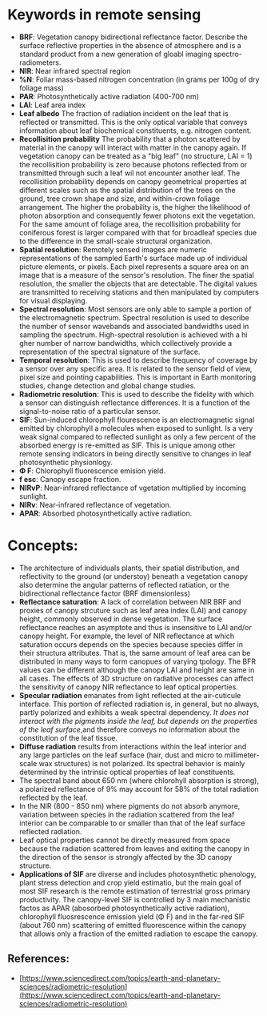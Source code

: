# Keywords in remote sensing

 - **BRF**: Vegetation canopy bidirectional reflectance factor. Describe the surface reflective properties in the absence of atmosphere and is a standard product from a new generation of gloabl imaging spectro-radiometers.
 - **NIR**: Near infrared spectral region
 - **%N**: Foliar mass-based nitrogen concentration (in grams per 100g of dry foliage mass)
 - **PAR**: Photosynthetically active radiation (400-700 nm)
 - **LAI**: Leaf area index
 - **Leaf albedo** The fraction of radiation incident on the leaf that is reflected or transmitted. This is the only optical variable that conveys information about leaf biochemical constituents, e.g. nitrogen content.
 - **Recollisition probability** The probability that a photon scattered by material in the canopy will interact with matter in the canopy again. If vegetation canopy can be treated as a "big leaf" (no structure, LAI = 1) the recollisition probability is zero because photons reflected from or transmitted through such a leaf wil not encounter another leaf. The recollisition probability depends on canopy geometrical properties at different scales such as the spatial distribution of the trees on the ground, tree crown shape and size, and within-crown foliage arrangement. The higher the probability is, the higher the likelihood of photon absorption and consequently fewer photons exit the vegetation. For the same amount of foliage area, the recollisition probability for coniferous forest is larger compared with that for broadleaf species due to the difference in the small-scale structural organization.
 - **Spatial resolution**: Remotely sensed images are numeric representations of the sampled Earth's surface made up of individual picture elements, or pixels. Each pixel represents a square area on an image that is a measure of the sensor's resolution. The finer the spatial resolution, the smaller the objects that are detectable. The digital values are transmitted to receiving stations and then manipulated by computers for visual displaying.
 - **Spectral resolution**: Most sensors are only able to sample a portion of the electromagnetic spectrum. Spectral resolution is used to describe the number of sensor wavebands and associated bandwidths used in sampling the spectrum. High-spectral resolution is achieved with a hi gher number of narrow bandwidths, which collectively provide a representation of the spectral signature of the surface.
 - **Temporal resolution**: This is used to describe frequency of coverage by a sensor over any specific area. It is related to the sensor field of view, pixel size and pointing capabilities. This is important in Earth monitoring studies, change detection and global change studies.
 - **Radiometric resolution**: This is used to describe the fidelity with which a sensor can distinguish reflectance differences. It is a function of the signal-to-noise ratio of a particular sensor.
 - **SIF**: Sun-induced chlorophyll flourescence is an electromagnetic signal emitted by chlorophyll a molecules when exposed to sunlight. Is a very weak signal compared to reflected sunlight as only a few percent of the absorbed energy is re-emitted as SIF. This is unique among other remote sensing indicators in being directly sensitive to changes in leaf photosynthetic physionlogy.
 - **Φ F**: Chlorophyll fluorescence emision yield.
 - **f esc**: Canopy escape fraction.
 - **NIRvP**: Near-infrared reflectance of vgetation multiplied by incoming sunlight.
 - **NIRv**: Near-infrared reflectance of vegetation.
 - **APAR**:  Absorbed photosynthetically active radiation.


# Concepts:

 - The architecture of individuals plants, their spatial distribution, and reflectivity to the ground (or understoy) beneath a vegetation canopy also determine the angular patterns of reflected ratiation, or the bidirectional reflectance factor (BRF dimensionless)
 - **Reflectance saturation**: A lack of correlation between NIR BRF and proxies of canopy strcuture such as leaf area index (LAI) and canopy height, commonly observed in dense vegetation. The surface reflectance reaches an asymptote and thus is insensitive to LAI and/or canopy height. For example, the level of NIR reflectance at which saturation occurs depends on the species because species differ in their structura attributes. That is, the same amount of leaf area can be distributed in many ways to form canopues of varying tpology. The BFR values can be different although the canopy LAI and height are same in all cases. The effects of 3D structure on radiative processes can affect the sensitivity of canopy NIR reflectance to leaf optical properties.
 - **Specular radiation** emanates from light reflected at the air-cuticule interface. This portion of reflected radiation is, in general, but no always, partly polarized and exhibits a weak spectral dependency. *It does not interact with the pigments inside the leaf, but depends on the properties of the leaf surface*,and therefore conveys no information about the constitution of the leaf tissue.
 - **Diffuse radiation** results from interactions within the leaf interior and any large particles on the leaf surface (hair, dust and micro to millimeter-scale wax structures) is not polarized. Its spectral behavior is mainly determined by the intrinsic optical properties of leaf constituents.
 - The spectral band about 650 nm (where chlorohyll absorption is strong), a polarized reflectance of 9% may account for 58% of the total radiation reflected by the leaf. 
 - In the NIR (800 - 850 nm)  where pigments do not absorb anymore, variation between species in the radiation scattered from the leaf interior can be comparable to or smaller than that of the leaf surface reflected radiation.
 - Leaf optical properties cannot be directly measured from space because the radiation scattered from leaves and exiting the canopy in the direction of the sensor is strongly affected by the 3D canopy structure.
 - **Applications of SIF** are diverse and includes photosynthetic phenology, plant stress detection and crop yield estimatio, but the main goal of most SIF research is the remote estimation of terrestrial gross primary productivity. The canopy-level SIF is controlled by 3 main mechanistic factos as APAR (abosorbed photosynthetically active radiation), chlorophyll fluosrescence emission yield (Φ F) and in the far-red SIF (about 760 nm) scattering of emitted fluorescence within the canopy that allows only a fraction of the emitted radiation to escape the canopy.

## References:

 - [https://www.sciencedirect.com/topics/earth-and-planetary-sciences/radiometric-resolution](https://www.sciencedirect.com/topics/earth-and-planetary-sciences/radiometric-resolution) 
